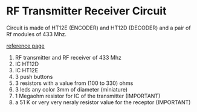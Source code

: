 # RF Transmitter Receiver Circuit

Circuit is made of HT12E (ENCODER) and HT12D (DECODER) and a pair of Rf modules of 433 Mhz.

[reference page](https://www.instructables.com/Make-a-RF-Transmitter-and-Receiver-With-HT12E-HT12/)

  1. RF transmitter and RF receiver of 433 Mhz
  2. IC HT12D
  3. IC HT12E
  4. 3 push buttons
  5. 3 resistors with a value from (100 to 330) ohms
  6. 3 leds any color 3mm of diameter (miniature)
  7. 1 Megaohm resistor for IC of the transmitter (IMPORTANT)
  8. a 51 K or very very neraly resistor value for the receptor (IMPORTANT)

